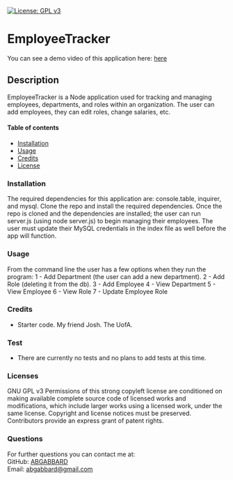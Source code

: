 [![License: GPL v3](https://img.shields.io/badge/License-GPLv3-blue.svg)](https://www.gnu.org/licenses/gpl-3.0)
    
  # EmployeeTracker #
You can see a demo video of this application here: [here](https://drive.google.com/file/d/1jdkPwQdXmghV_NCanvgt0NFNeagjDb3N/view?usp=sharing)

  ## Description ##
  EmployeeTracker is a Node application used for tracking and managing employees, departments, and roles within an organization. The user can add employees, they can edit roles, change salaries, etc. 
      
      
  #### Table of contents ####
  * [Installation](#installation)
  * [Usage](#usage)
  * [Credits](#credits)
  * [License](#license)
      
      
  ### Installation ###
  The required dependencies for this application are: console.table, inquirer, and mysql. Clone the repo and install the required dependencies. Once the repo is cloned and the dependencies are installed; the user can run server.js (using node server.js) to begin managing their employees. The user must update their MySQL credentials in the index file as well before the app will function.
      
  ### Usage ###
  From the command line the user has a few options when they run the program:
  1 - Add Department (the user can add a new department). 
  2 - Add Role (deleting it from the db).
  3 - Add Employee
  4 - View Department
  5 - View Employee 
  6 - View Role
  7 - Update Employee Role

  ### Credits ###
  * Starter code. My friend Josh. The UofA.
      
      
  ### Test ###
  * There are currently no tests and no plans to add tests at this time.

### Licenses ###
  GNU GPL v3
  Permissions of this strong copyleft license are conditioned on making available complete source code of licensed works and modifications, which include larger works using a licensed work, under the same license. Copyright and license notices must be preserved. Contributors provide an express grant of patent rights.

  ### Questions ###
  For further questions you can contact me at:</br>
  GitHub: [ABGABBARD](https://github.com/abgabbard) </br>
  Email: [abgabbard@gmail.com](abgabbard@gmail.com)</br>